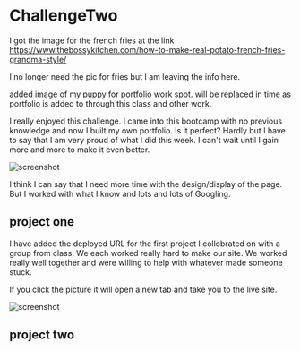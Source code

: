 # ChallengeTwo

I got the image for the french fries at the link <https://www.thebossykitchen.com/how-to-make-real-potato-french-fries-grandma-style/>

I no longer need the pic for fries but I am leaving the info here.

added image of my puppy for portfolio work spot.  will be replaced in time as portfolio is added to through this class and other work.

I really enjoyed this challenge.  I came into this bootcamp with no previous knowledge and now I built my own portfolio.  Is it perfect?  Hardly but I have to say that I am very proud of what I did this week.  I can't wait until I gain more and more to make it even better.  

![screenshot](./assets/Screen-Shot.png)

I think I can say that I need more time with the design/display of the page.  But I worked with what I know and lots and lots of Googling.

## project one

I have added the deployed URL for the first project I collobrated on with a group from class.  We each worked really hard to make our site.  We worked really well together and were willing to help with whatever made someone stuck.  

If you click the picture it will open a new tab and take you to the live site.

![screenshot](./assets/5VMmBq6.png)

## project two

